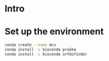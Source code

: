 # Intro

# Set up the environment

```bash
conda create --name mcv
conda install -c bioconda prokka 
conda install -c bioconda orthofinder
```

